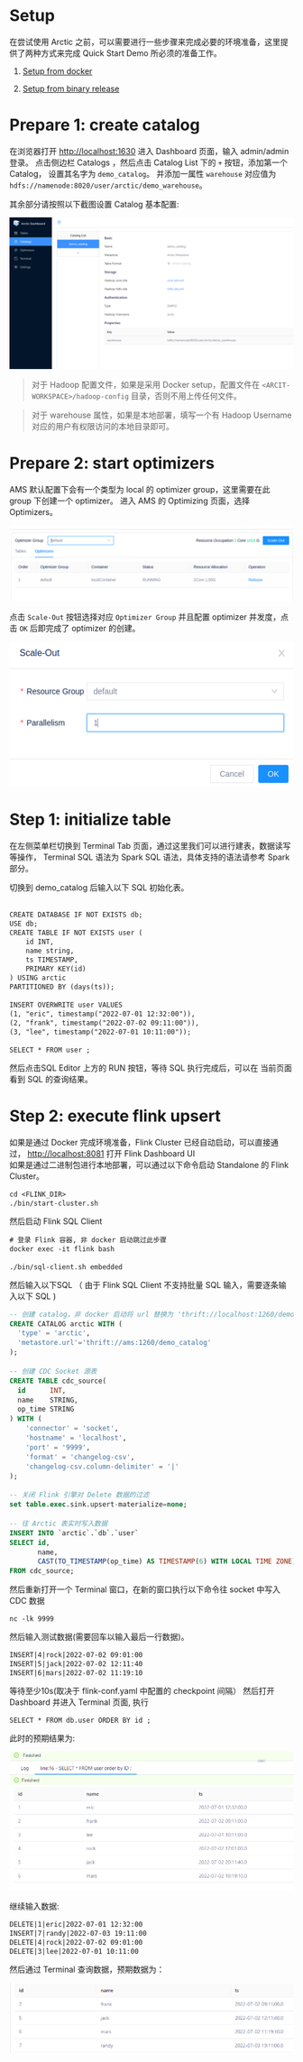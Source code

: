 # Setup

在尝试使用 Arctic 之前，可以需要进行一些步骤来完成必要的环境准备，这里提供了两种方式来完成 Quick Start Demo 所必须的准备工作。

1. [Setup from docker](./setup/setup-from-docker.md)

2. [Setup from binary release](./setup/setup-from-binary-release.md)



# Prepare 1: create catalog

在浏览器打开 [http://localhost:1630](http://localhost:1630) 进入 Dashboard 页面，输入 admin/admin  登录。
点击侧边栏 Catalogs ，然后点击 Catalog List 下的 `+` 按钮，添加第一个 Catalog， 设置其名字为 `demo_catalog`。
并添加一属性 `warehouse` 对应值为 `hdfs://namenode:8020/user/arctic/demo_warehouse`。

其余部分请按照以下截图设置 Catalog 基本配置:

![Create catalog](../images/quickstart/create-catalog.png)

> 对于 Hadoop 配置文件，如果是采用 Docker setup，配置文件在 `<ARCIT-WORKSPACE>/hadoop-config` 目录，否则不用上传任何文件。

> 对于 warehouse 属性，如果是本地部署，填写一个有 Hadoop Username 对应的用户有权限访问的本地目录即可。

# Prepare 2: start optimizers

AMS 默认配置下会有一个类型为 local 的 optimizer group，这里需要在此 group 下创建一个 optimizer。 
进入 AMS 的 Optimizing 页面，选择 Optimizers。

![Optimizers](../images/quickstart/Optimizing.png)

点击 `Scale-Out` 按钮选择对应 `Optimizer Group` 并且配置 optimizer 并发度，点击 `OK` 后即完成了 optimizer 的创建。

![ScaleOut](../images/quickstart/ScaleOut.png)

# Step 1:  initialize table

在左侧菜单栏切换到  Terminal Tab 页面，通过这里我们可以进行建表，数据读写等操作，
Terminal SQL 语法为 Spark SQL 语法，具体支持的语法请参考 Spark 部分。

切换到 demo_catalog 后输入以下 SQL 初始化表。

```shell

CREATE DATABASE IF NOT EXISTS db;
USE db;
CREATE TABLE IF NOT EXISTS user (
    id INT,
    name string,
    ts TIMESTAMP,
    PRIMARY KEY(id)
) USING arctic 
PARTITIONED BY (days(ts));

INSERT OVERWRITE user VALUES 
(1, "eric", timestamp("2022-07-01 12:32:00")),
(2, "frank", timestamp("2022-07-02 09:11:00")),
(3, "lee", timestamp("2022-07-01 10:11:00"));

SELECT * FROM user ;

```

然后点击SQL Editor 上方的 RUN  按钮，等待 SQL 执行完成后，可以在 当前页面看到 SQL 的查询结果。

# Step 2:  execute flink upsert

如果是通过 Docker 完成环境准备，Flink Cluster 已经自动启动，可以直接通过，
[http://localhost:8081](http://localhost:8081)  打开 Flink Dashboard UI  
如果是通过二进制包进行本地部署，可以通过以下命令启动 Standalone 的 Flink Cluster。

```shell
cd <FLINK_DIR>
./bin/start-cluster.sh
```

然后启动 Flink SQL Client 

```shell
# 登录 Flink 容器, 非 docker 启动跳过此步骤
docker exec -it flink bash

./bin/sql-client.sh embedded
```

然后输入以下SQL （ 由于 Flink SQL Client 不支持批量 SQL 输入，需要逐条输入以下 SQL )

```SQL
-- 创建 catalog，非 docker 启动将 url 替换为 'thrift://localhost:1260/demo_catalog'
CREATE CATALOG arctic WITH (
  'type' = 'arctic',
  'metastore.url'='thrift://ams:1260/demo_catalog'
);

-- 创建 CDC Socket 源表
CREATE TABLE cdc_source(
  id      INT,
  name    STRING,
  op_time STRING
) WITH (
    'connector' = 'socket',
    'hostname' = 'localhost',
    'port' = '9999',
    'format' = 'changelog-csv',
    'changelog-csv.column-delimiter' = '|'
);

-- 关闭 Flink 引擎对 Delete 数据的过滤
set table.exec.sink.upsert-materialize=none;

-- 往 Arctic 表实时写入数据
INSERT INTO `arctic`.`db`.`user`
SELECT id,
       name,
       CAST(TO_TIMESTAMP(op_time) AS TIMESTAMP(6) WITH LOCAL TIME ZONE) ts
FROM cdc_source;
```

然后重新打开一个 Terminal 窗口，在新的窗口执行以下命令往 socket 中写入 CDC 数据

```shell
nc -lk 9999
```

然后输入测试数据(需要回车以输入最后一行数据)。

```shell
INSERT|4|rock|2022-07-02 09:01:00
INSERT|5|jack|2022-07-02 12:11:40
INSERT|6|mars|2022-07-02 11:19:10

```


等待至少10s(取决于 flink-conf.yaml 中配置的 checkpoint 间隔）  然后打开 Dashboard 并进入 Terminal 页面,  执行 

```shell
SELECT * FROM db.user ORDER BY id ;
```

此时的预期结果为:

![Upsert result](../images/quickstart/upsert-result.png)

继续输入数据:

```shell
DELETE|1|eric|2022-07-01 12:32:00
INSERT|7|randy|2022-07-03 19:11:00
DELETE|4|rock|2022-07-02 09:01:00
DELETE|3|lee|2022-07-01 10:11:00

```

然后通过 Terminal 查询数据，预期数据为：

![Upsert result2](../images/quickstart/upsert-result2.png)
